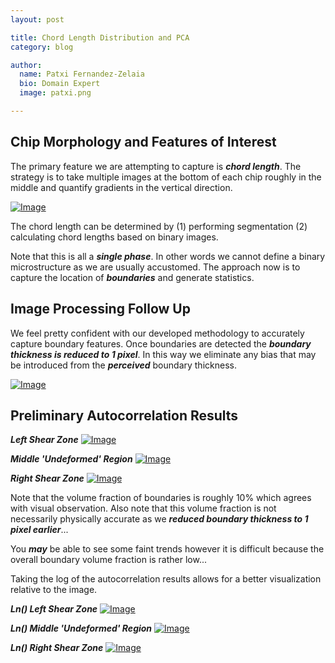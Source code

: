 ```yaml
---
layout: post

title: Chord Length Distribution and PCA
category: blog

author:
  name: Patxi Fernandez-Zelaia
  bio: Domain Expert 
  image: patxi.png

---
```


## Chip Morphology and Features of Interest

The primary feature we are attempting to capture is ***chord length***. The strategy is to take multiple images at the bottom of each chip roughly in the middle and quantify gradients in the vertical direction.

[![Image](http://matinfteam4.github.io/images/22/chords/general.png)](http://matinfteam4.github.io/images/22/chords/general.png)

The chord length can be determined by (1) performing segmentation (2) calculating chord lengths based on binary images.

Note that this is all a ***single phase***. In other words we cannot define a binary microstructure as we are usually accustomed. The approach now is to capture the location of ***boundaries*** and generate statistics. 

## Image Processing Follow Up

We feel pretty confident with our developed methodology to accurately capture boundary features. Once boundaries are detected the ***boundary thickness is reduced to 1 pixel***. In this way we eliminate any bias that may be introduced from the ***perceived*** boundary thickness.

[![Image](http://matinfteam4.github.io/images/22/new.png)](http://matinfteam4.github.io/images/22/new.png)

## Preliminary Autocorrelation Results

***Left Shear Zone***
[![Image](http://matinfteam4.github.io/images/22/24/3.png)](http://matinfteam4.github.io/images/22/24/3.png)

***Middle 'Undeformed' Region***
[![Image](http://matinfteam4.github.io/images/22/24/1.png)](http://matinfteam4.github.io/images/22/24/1.png)

***Right Shear Zone***
[![Image](http://matinfteam4.github.io/images/22/24/2.png)](http://matinfteam4.github.io/images/22/24/2.png)

Note that the volume fraction of boundaries is roughly 10% which agrees with visual observation. Also note that this volume fraction is not necessarily physically accurate as we ***reduced boundary thickness to 1 pixel earlier***...

You ***may*** be able to see some faint trends however it is difficult because the overall boundary volume fraction is rather low... 

Taking the log of the autocorrelation results allows for a better visualization relative to the image.

***Ln() Left Shear Zone***
[![Image](http://matinfteam4.github.io/images/22/24/3log.png)](http://matinfteam4.github.io/images/22/24/3log.png)

***Ln() Middle 'Undeformed' Region***
[![Image](http://matinfteam4.github.io/images/22/24/1log.png)](http://matinfteam4.github.io/images/22/24/1log.png)

***Ln() Right Shear Zone***
[![Image](http://matinfteam4.github.io/images/22/24/2log.png)](http://matinfteam4.github.io/images/22/24/2log.png)

